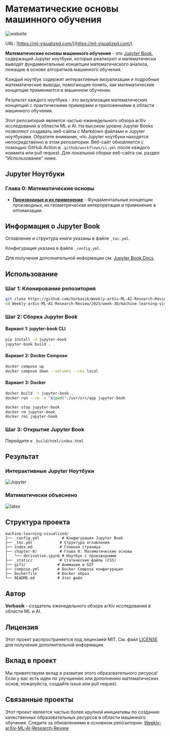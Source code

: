 # Математические основы машинного обучения

![website](gifs/home.gif)

URL: [https://ml-visualized.com/](https://ml-visualized.com/)

**Математические основы машинного обучения** - это [Jupyter Book](https://jupyterbook.org/en/stable/intro.html), содержащий Jupyter ноутбуки, которые реализуют и математически выводят фундаментальные концепции математического анализа, лежащие в основе алгоритмов машинного обучения.

Каждый ноутбук содержит интерактивные визуализации и подробные математические выводы, помогающие понять, как математические концепции применяются в машинном обучении.

Результат каждого ноутбука - это визуализация математических концепций с практическими примерами и приложениями в области машинного обучения.

Этот репозиторий является частью еженедельного обзора arXiv исследований в области ML и AI. На высоком уровне Jupyter Books позволяют создавать веб-сайты с Markdown файлами и Jupyter ноутбуками. Обратите внимание, что Jupyter ноутбуки находятся непосредственно в этом репозитории. Веб-сайт обновляется с помощью GitHub Action в `.github/workflows/ci.yml` после каждого коммита или pull request. Для локальной сборки веб-сайта см. раздел "Использование" ниже.

## Jupyter Ноутбуки

### Глава 0: Математические основы

- [**Производные и их применение**](chapter-0/derivative.ipynb) - Фундаментальные концепции производных, их геометрическая интерпретация и применение в оптимизации

## Информация о Jupyter Book

Оглавление и структура книги указаны в файле `_toc.yml`.

Конфигурация указана в файле `_config.yml`.

Для получения дополнительной информации см. [Jupyter Book Docs](https://jupyterbook.org/en/stable/intro.html).

## Использование

### Шаг 1: Клонирование репозитория

```sh
git clone https://github.com/Verbasik/Weekly-arXiv-ML-AI-Research-Review.git
cd Weekly-arXiv-ML-AI-Research-Review/2025/week-30/machine-learning-visualized
```

### Шаг 2: Сборка Jupyter Book

#### Вариант 1: jupyter-book CLI

```sh
pip install -U jupyter-book
jupyter-book build .
```

#### Вариант 2: Docker Compose

```sh
docker compose up
docker compose down --volumes --rmi local
```

#### Вариант 3: Docker

```sh
docker build -t jupyter-book .
docker run --rm -v "$(pwd)":/usr/src/app jupyter-book

docker stop jupyter-book
docker rm jupyter-book
docker rmi jupyter-book
```

### Шаг 3: Открытие Jupyter Book

Перейдите к `_build/html/index.html`

## Результат

### Интерактивные Jupyter Ноутбуки

![Jupyter](gifs/marimo.gif)

### Математически объяснено

![latex](gifs/latex.gif)

## Структура проекта

```
machine-learning-visualized/
├── _config.yml          # Конфигурация Jupyter Book
├── _toc.yml            # Структура оглавления
├── index.md            # Главная страница
├── chapter-0/          # Глава 0: Математические основы
│   └── derivative.ipynb # Ноутбук с производными
├── _static/            # Статические файлы (CSS)
├── gifs/              # Анимации и GIF
├── compose.yml        # Docker Compose конфигурация
├── Dockerfile         # Docker образ
└── README.md          # Этот файл
```

## Автор

**Verbasik** - создатель еженедельного обзора arXiv исследований в области ML и AI.

## Лицензия

Этот проект распространяется под лицензией MIT. См. файл [LICENSE](LICENSE) для получения дополнительной информации.

## Вклад в проект

Мы приветствуем вклад в развитие этого образовательного ресурса! Если у вас есть идеи по улучшению или дополнению математических основ, пожалуйста, создайте issue или pull request.

## Связанные проекты

Этот проект является частью более крупной инициативы по созданию качественных образовательных ресурсов в области машинного обучения. Следите за обновлениями в основном репозитории: [Weekly-arXiv-ML-AI-Research-Review](https://github.com/Verbasik/Weekly-arXiv-ML-AI-Research-Review)

